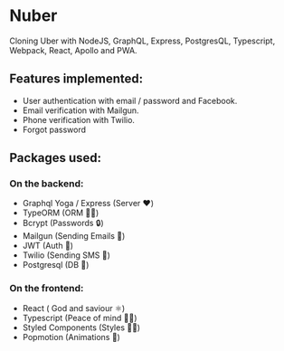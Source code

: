 # Nuber

Cloning Uber with NodeJS, GraphQL, Express, PostgresQL, Typescript, Webpack, React, Apollo and PWA.

## Features implemented:

* User authentication with email / password and Facebook.
* Email verification with Mailgun.
* Phone verification with Twilio.
* Forgot password

## Packages used:

### On the backend:

* Graphql Yoga / Express (Server ❤️)
* TypeORM (ORM 💪🏻)
* Bcrypt (Passwords 🔒)
* Mailgun (Sending Emails 💌)
* JWT (Auth 🔑)
* Twilio (Sending SMS 📱)
* Postgresql (DB 📃)

### On the frontend:

* React ( God and saviour ⚛︎)
* Typescript (Peace of mind 🙏🏻)
* Styled Components (Styles 💅🏻)
* Popmotion (Animations 🍿)
